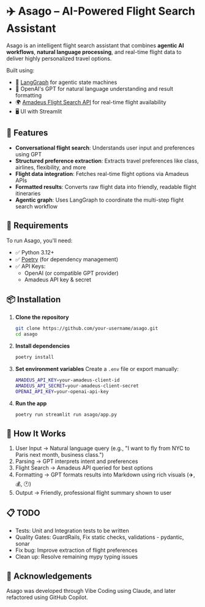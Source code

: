 # ✈️ Asago – AI-Powered Flight Search Assistant

Asago is an intelligent flight search assistant that combines **agentic AI workflows**, **natural language processing**, and real-time flight data to deliver highly personalized travel options.

Built using:
- 🔁 [LangGraph](https://github.com/langchain-ai/langgraph) for agentic state machines
- 🤖 OpenAI's GPT for natural language understanding and result formatting
- 🌍 [Amadeus Flight Search API](https://developers.amadeus.com/) for real-time flight availability
- 🖥️ UI with Streamlit


## 🚀 Features

- **Conversational flight search**: Understands user input and preferences using GPT
- **Structured preference extraction**: Extracts travel preferences like class, airlines, flexibility, and more
- **Flight data integration**: Fetches real-time flight options via Amadeus APIs
- **Formatted results**: Converts raw flight data into friendly, readable flight itineraries
- **Agentic graph**: Uses LangGraph to coordinate the multi-step flight search workflow


## 🔧 Requirements

To run Asago, you'll need:

- ✅ Python 3.12+
- ✅ [Poetry](https://python-poetry.org/) (for dependency management)
- ✅ API Keys:
  - OpenAI (or compatible GPT provider)
  - Amadeus API key & secret


## 📦 Installation

1. **Clone the repository**
   ```bash
   git clone https://github.com/your-username/asago.git
   cd asago
   ```

2. **Install dependencies**
   ```bash
   poetry install
   ```

3. **Set environment variables**
   Create a `.env` file or export manually:
   ```bash
   AMADEUS_API_KEY=your-amadeus-client-id
   AMADEUS_API_SECRET=your-amadeus-client-secret
   OPENAI_API_KEY=your-openai-api-key
   ```

4. **Run the app**
   ```bash
   poetry run streamlit run asago/app.py
   ```

## 🧠 How It Works
1. User Input → Natural language query (e.g., "I want to fly from NYC to Paris next month, business class.")
2. Parsing → GPT interprets intent and preferences
3. Flight Search → Amadeus API queried for best options
4. Formatting → GPT formats results into Markdown using rich visuals (✈️, 💰, 🕐)
5. Output → Friendly, professional flight summary shown to user

## 📋 TODO
* Tests: Unit and Integration tests to be written
* Quality Gates: GuardRails, Fix static checks, validations - pydantic, sonar
* Fix bug: Improve extraction of flight preferences
* Clean up: Resolve remaining mypy typing issues


## 🤝 Acknowledgements
Asago was developed through Vibe Coding using Claude, and later refactored using GitHub Copilot.
